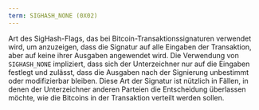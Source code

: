 ```yaml
---
term: SIGHASH_NONE (0X02)
---
```


Art des SigHash-Flags, das bei Bitcoin-Transaktionssignaturen verwendet wird, um anzuzeigen, dass die Signatur auf alle Eingaben der Transaktion, aber auf keine ihrer Ausgaben angewendet wird. Die Verwendung von `SIGHASH_NONE` impliziert, dass sich der Unterzeichner nur auf die Eingaben festlegt und zulässt, dass die Ausgaben nach der Signierung unbestimmt oder modifizierbar bleiben. Diese Art der Signatur ist nützlich in Fällen, in denen der Unterzeichner anderen Parteien die Entscheidung überlassen möchte, wie die Bitcoins in der Transaktion verteilt werden sollen.